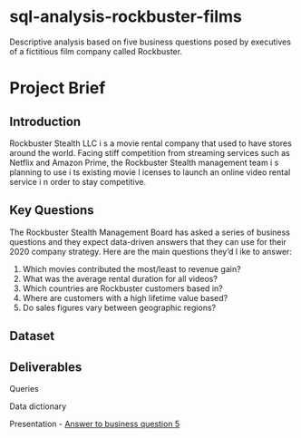 # sql-analysis-rockbuster-films
Descriptive analysis based on five business questions posed by executives of a fictitious film company called Rockbuster.

# Project Brief
## Introduction
Rockbuster Stealth LLC i s a movie rental company that used to have stores around the
world. Facing stiff competition from streaming services such as Netflix and Amazon Prime,
the Rockbuster Stealth management team i s planning to use i ts existing movie l icenses to
launch an online video rental service i n order to stay competitive.

## Key Questions
The Rockbuster Stealth Management Board has asked a series of business questions and
they expect data-driven answers that they can use for their 2020 company strategy. Here are
the main questions they’d l ike to answer:
  <ol>
    <li> Which movies contributed the most/least to revenue gain?</li>
    <li> What was the average rental duration for all videos?</li>
    <li> Which countries are Rockbuster customers based in?</li>
    <li> Where are customers with a high lifetime value based?</li>
    <li> Do sales figures vary between geographic regions?</li>
  </ol>
  
## Dataset


## Deliverables

Queries

Data dictionary 

Presentation - [Answer to business question 5](https://public.tableau.com/app/profile/kensuke2842/viz/TopCountriesandTotalPayments/BQ5-Top_Countries)
